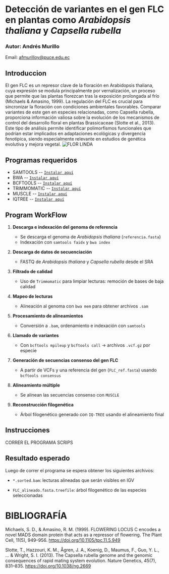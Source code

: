 # Detección de variantes en el gen FLC en plantas como _Arabidopsis thaliana_ y _Capsella rubella_

### Autor: Andrés Murillo
Email: afmurilloy@puce.edu.ec

## Introduccion 

 El gen FLC es un represor clave de la floración en Arabidopsis thaliana, cuya expresión se modula principalmente por vernalización, un proceso que permite que las plantas florezcan tras la exposición prolongada al frío (Michaels & Amasino, 1999). La regulación del FLC es crucial para sincronizar la floración con condiciones ambientales favorables. Comparar variantes de este gen en especies relacionadas, como Capsella rubella, proporciona información valiosa sobre la evolución de los mecanismos de control del desarrollo floral en plantas Brassicaceae (Slotte et al., 2013). Este tipo de análisis permite identificar polimorfismos funcionales que podrían estar implicados en adaptaciones ecológicas y divergencia fenotípica, siendo especialmente relevante en estudios de genética evolutiva y mejora vegetal. 
 ![FLOR LINDA](https://encrypted-tbn1.gstatic.com/images?q=tbn:ANd9GcSSxRyMsvUdx6_jtw7_N2oZENTbfKp6O24BgdAoReTY6S25F5TIrquINmqTpCD7taycjktcwBUfUS9CdSGWuAxwdg)
 

## Programas requeridos

- SAMTOOLS
-- [`Instalar aquí`](http://www.htslib.org/)
- BWA
-- [`Instalar aquí`](http://bio-bwa.sourceforge.net/)
- BCFTOOLS
-- [`Instalar aquí`](http://www.htslib.org/)
- TRIMMOMATIC
-- [`Instalar aquí`](http://www.usadellab.org/cms/?page=trimmomatic)
- MUSCLE
-- [`Instalar aquí`](https://www.drive5.com/muscle/)
- IQTREE
-- [`Instalar aquí`](http://www.iqtree.org/)

## Program WorkFlow

1. **Descarga e indexación del genoma de referencia**
   - Se descarga el genoma de *Arabidopsis thaliana* (`referencia.fasta`)
   - Indexación con `samtools faidx` y `bwa index`

2. **Descarga de datos de secuenciación**
   - FASTQ de *Arabidopsis thaliana* y *Capsella rubella* desde el SRA

3. **Filtrado de calidad**
   - Uso de `Trimmomatic` para limpiar lecturas: remoción de bases de baja calidad

4. **Mapeo de lecturas**
   - Alineación al genoma con `bwa mem` para obtener archivos `.sam`

5. **Procesamiento de alineamientos**
   - Conversión a `.bam`, ordenamiento e indexación con `samtools`

6. **Llamado de variantes**
   - Con `bcftools mpileup` y `bcftools call` → archivos `.vcf.gz` por especie

7. **Generación de secuencias consenso del gen FLC**
   - A partir de VCFs y una referencia del gen (`FLC_ref.fasta`) usando `bcftools consensus`

8. **Alineamiento múltiple**
   - Se alinean las secuencias consenso con `MUSCLE`

9. **Reconstrucción filogenética**
   - Árbol filogenético generado con `IQ-TREE` usando el alineamiento final


## Instrucciones 

CORRER EL PROGRAMA SCRIPS 

## Resultado esperado

Luego de correr el programa se espera obtener los siguientes archivos: 

- `*.sorted.bam`: lecturas alineadas que serán visibles en IGV 

- `FLC_alineado.fasta.treefile`: árbol filogenético de las especies seleccionadas 


# BIBLIOGRAFÍA 
Michaels, S. D., & Amasino, R. M. (1999). FLOWERING LOCUS C encodes a novel MADS domain protein that acts as a repressor of flowering. The Plant Cell, 11(5), 949–956. https://doi.org/10.1105/tpc.11.5.949

Slotte, T., Hazzouri, K. M., Ågren, J. A., Koenig, D., Maumus, F., Guo, Y. L., ... & Wright, S. I. (2013). The Capsella rubella genome and the genomic consequences of rapid mating system evolution. Nature Genetics, 45(7), 831–835. https://doi.org/10.1038/ng.2669